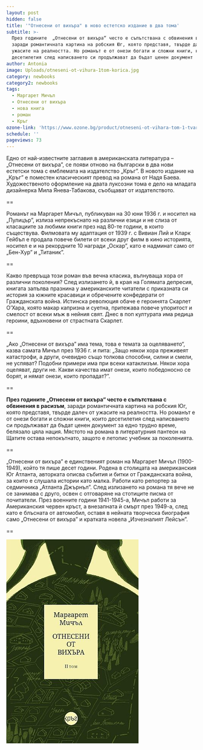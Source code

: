 ```yaml
---
layout: post
hidden: false
title: '"Отнесени от вихъра" в ново естетско издание в два тома'
subtitle: >-
  През годините  „Отнесени от вихъра“ често е съпътствана с обвинения в расизъм,
  заради романтичната картина на робския Юг, която представя, твърде далеч от
  ужасите на реалността. Но романът е от онези богати и сложни книги, които
  десетилетия след написването си продължават да бъдат ценен документ
author: Antonia
image: Uploads/otneseni-ot-vihura-1tom-korica.jpg
category: newbooks
category2: newbooks
tags:
  - Маргарет Мичъл
  - Отнесени от вихъра
  - нова книга
  - роман
  - Кръг
ozone-link: 'https://www.ozone.bg/product/otneseni-ot-vihara-tom-1-tvardi-koritsi-krag'
schedule: ''
pageviews: 73
---
```

Едно от най-известните заглавия в американската литература – „Отнесени от вихъра”, се появи отново на български в два нови естетски тома с емблемата на издателство „Кръг”. В новото издание на „Кръг” е поместен класическият превод на романа от Надя Баева. Художественото оформление на двата луксозни тома е дело на младата дизайнерка Мила Янева-Табакова, съобщават от издателството.

\==

Романът на Маргарет Мичъл, публикуван на 30 юни 1936 г. и носител на „Пулицър”, излиза непрекъснато на различни езици и не слиза от класациите за любими книги през над 80-те години, в които съществува. Филмовата му адаптация от 1939 г. с Вивиан Лий и Кларк Гейбъл е продала повече билети от всеки друг филм в кино историята, носител е и на рекордните 10 награди „Оскар”, като е надминат само от „Бен-Хур” и „Титаник”.  

\==

Какво превръща този роман във вечна класика, вълнуваща хора от различни поколения? След излизането й, в края на Голямата депресия, книгата запълва празнина у американските читатели с приказната си история за южните красавици и обречените конфедерати от Гражданската война. Истинска революция обаче е героинята Скарлет О’Хара, която макар капризна и суетна, притежава повече упоритост и смелост от всеки мъж в нейния свят. Днес в поп културата има редица героини, вдъхновени от страстната Скарлет. 

\==

„Ако „Отнесени от вихъра” има тема, това е темата за оцеляването“, казва самата Мичъл през 1936 г. и пита: „Защо някои хора преживеят катастрофи, а други, очевидно също толкова способни, силни и смели, не успяват? Подобни примери има при всеки катаклизъм. Някои хора оцеляват, други не. Какви качества имат онези, които победоносно се борят, и нямат онези, които пропадат?”.

\==

**През годините  „Отнесени от вихъра“ често е съпътствана с обвинения в расизъм**, заради романтичната картина на робския Юг, която представя, твърде далеч от ужасите на реалността. Но романът е от онези богати и сложни книги, които десетилетия след написването си продължават да бъдат ценен документ за едно трудно време, белязало цяла нация. Мястото на романа в литературния пантеон на Щатите остава непокътнато, защото е летопис учебник за поколенията.

\==

„Отнесени от вихъра” е единственият роман на Маргарет Мичъл (1900-1949), който тя пише десет години. Родена в столицата на американския Юг Атланта, авторката описва събития и битки от Гражданската война, за които е слушала истории като малка. Работи като репортер за седмичника „Атланта Джърнъл”. След излизането на романа тя вече не се занимава с друго, освен с отговаряне на стотиците писма от почитатели. През военните години 1941-1945-а, Мичъл работи за Американския червен кръст, а внезапната ѝ смърт през 1949-а, след като е блъсната от автомобил, оставя в нейната творческа биография само „Отнесени от вихъра” и кратката новела „Изчезналият Лейсън”.

\==

![](/Uploads/otneseni-ot-vihura-2tom-korica.jpg)